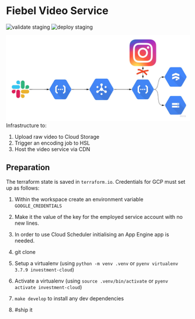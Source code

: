 # Fiebel Video Service
![validate staging](https://github.com/davidcava06/travelx-video-service/actions/workflows/main-pr.yaml/badge.svg?branch=main)
![deploy staging](https://github.com/davidcava06/travelx-video-service/actions/workflows/main-push.yaml/badge.svg?branch=main)

![Cloud infrastructure for the Fiebel Video Service](/static/infra_diagram.jpg)
Infrastructure to:
1. Upload raw video to Cloud Storage
2. Trigger an encoding job to HSL
3. Host the video service via CDN

## Preparation
The terraform state is saved in `terraform.io`. Credentials for GCP must set up as follows:
1. Within the workspace create an environment variable `GOOGLE_CREDENTIALS`
2. Make it the value of the key for the employed service account with no new lines.
3. In order to use Cloud Scheduler initialising an App Engine app is needed.

4. git clone
5. Setup a virtualenv (using `python -m venv .venv` or `pyenv virtualenv 3.7.9 investment-cloud`)
6. Activate a virtualenv (using `source .venv/bin/activate` or `pyenv activate investment-cloud`)
7. `make develop` to install any dev dependencies
8. #ship it
